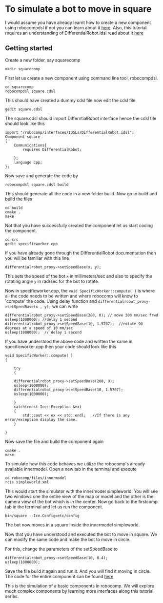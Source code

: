 # To simulate a bot to move in square

I would assume you have already learnt how to create a new component using robocompdsl if not you can learn about it [here](). Also, this tutorial requires an understanding of DifferentialRobot.idsl read about it [here]()

## Getting started
Create a new folder, say squarecomp

	mkdir squarecomp

First let us create a new component using command line tool, robocompdsl.

	cd squarecomp
	robocompdsl square.cdsl

This should have created a dummy cdsl file now edit the cdsl file
	
	gedit square.cdsl

The square.cdsl should import DifferntialRobot interface hence the cdsl file should look like this

	import "/robocomp/interfaces/IDSLs/DifferentialRobot.idsl";
	Component square
	{
		Communications{
			requires DifferentialRobot;

		};
		language Cpp;
	};

Now save and generate the code by
	
	robocompdsl square.cdsl build

This should generate all the code in a new folder build. Now go to build and build the files

	cd build
	cmake .
	make

Not that you have successfully created the component let us start coding the component.
	
	cd src
	gedit specificworker.cpp

If you have already gone through the DIfferentialRobot documentation then you will be familiar with this line

	differentialrobot_proxy->setSpeedBase(x, y);

This sets the speed of the bot `x` in millimeters/sec and also to specify the rotating angle `y` in rad/sec for the bot to rotate.

Now in specificworker.cpp, the `void SpecificWorker::compute( )` is where all the code needs to be written and where robocomp will know to 'compute' the code. Using delay function and `differentialrobot_proxy->setSpeedBase(x , y);` we can write

	differentialrobot_proxy->setSpeedBase(200, 0); // move 200 mm/sec frwd
  	usleep(1000000); //delay 1 second
  	differentialrobot_proxy->setSpeedBase(10, 1.5707);  //rotate 90 degrees at a speed of 10 mm/sec
  	usleep(1000000);  // delay 1 second

If you have understood the above code and written the same in specificworker.cpp then your code should look like this

	void SpecificWorker::compute( )
	{
  
    	try
    	{
   
  		differentialrobot_proxy->setSpeedBase(200, 0); 
  		usleep(1000000);
  		differentialrobot_proxy->setSpeedBase(10, 1.5707); 
  		usleep(1000000);
           	
    	}
    	catch(const Ice::Exception &ex)
    	{
        	std::cout << ex << std::endl;   //If there is any error/exception display the same.
    	}
  
	}


Now save the file and build the component again

	cmake .
	make

To simulate how this code behaves we utilize the robocomp's already available innermodel. Open a new tab in the terminal and execute

	cd robocomp/files/innermodel
	rcis simpleworld.xml

This would start the simulator with the innermodel simpleworld. You will see two windows one the entire view of the map or model and the other is the camera view of the bot which is in the center. Now go back to the firstcomp tab in the terminal and let us run the component.

	bin/square --Ice.Config=etc/config

The bot now moves in a square inside the innermodel simpleworld.

Now that you have understood and executed the bot to move in square. We can modify the same code and make the bot to move in circle.

For this, change the parameters of the setSpeedBase to

	differentialrobot_proxy->setSpeedBase(10, 0.4); 
  	usleep(1000000); 

Save the file build it again and run it. And you will find it moving in circle. The code for the entire component can be found [here](https://github.com/rajathkumarmp/RoboComp-Components)

This is the simulation of a basic components in robocomp. We will explore much complex components by learning more interfaces along this tutorial series.
 

	
